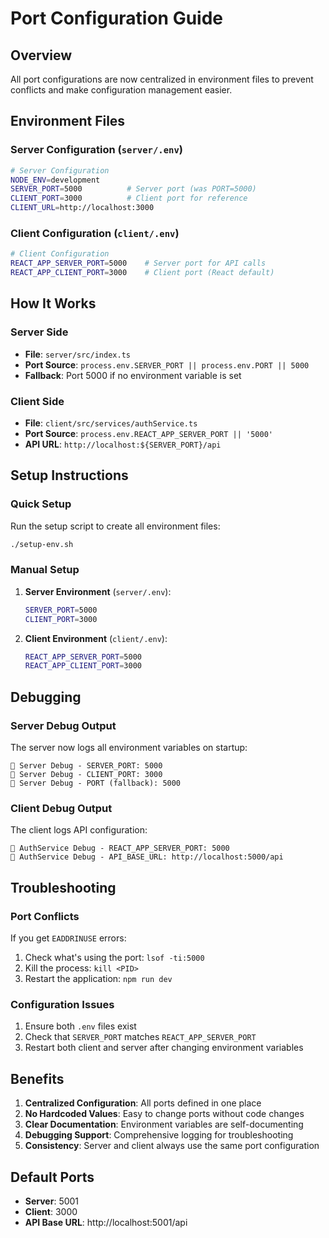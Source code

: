 # Port Configuration Guide

## Overview
All port configurations are now centralized in environment files to prevent conflicts and make configuration management easier.

## Environment Files

### Server Configuration (`server/.env`)
```bash
# Server Configuration
NODE_ENV=development
SERVER_PORT=5000          # Server port (was PORT=5000)
CLIENT_PORT=3000          # Client port for reference
CLIENT_URL=http://localhost:3000
```

### Client Configuration (`client/.env`)
```bash
# Client Configuration
REACT_APP_SERVER_PORT=5000    # Server port for API calls
REACT_APP_CLIENT_PORT=3000    # Client port (React default)
```

## How It Works

### Server Side
- **File**: `server/src/index.ts`
- **Port Source**: `process.env.SERVER_PORT || process.env.PORT || 5000`
- **Fallback**: Port 5000 if no environment variable is set

### Client Side
- **File**: `client/src/services/authService.ts`
- **Port Source**: `process.env.REACT_APP_SERVER_PORT || '5000'`
- **API URL**: `http://localhost:${SERVER_PORT}/api`

## Setup Instructions

### Quick Setup
Run the setup script to create all environment files:
```bash
./setup-env.sh
```

### Manual Setup
1. **Server Environment** (`server/.env`):
   ```bash
   SERVER_PORT=5000
   CLIENT_PORT=3000
   ```

2. **Client Environment** (`client/.env`):
   ```bash
   REACT_APP_SERVER_PORT=5000
   REACT_APP_CLIENT_PORT=3000
   ```

## Debugging

### Server Debug Output
The server now logs all environment variables on startup:
```
🔧 Server Debug - SERVER_PORT: 5000
🔧 Server Debug - CLIENT_PORT: 3000
🔧 Server Debug - PORT (fallback): 5000
```

### Client Debug Output
The client logs API configuration:
```
🔧 AuthService Debug - REACT_APP_SERVER_PORT: 5000
🔧 AuthService Debug - API_BASE_URL: http://localhost:5000/api
```

## Troubleshooting

### Port Conflicts
If you get `EADDRINUSE` errors:
1. Check what's using the port: `lsof -ti:5000`
2. Kill the process: `kill <PID>`
3. Restart the application: `npm run dev`

### Configuration Issues
1. Ensure both `.env` files exist
2. Check that `SERVER_PORT` matches `REACT_APP_SERVER_PORT`
3. Restart both client and server after changing environment variables

## Benefits

1. **Centralized Configuration**: All ports defined in one place
2. **No Hardcoded Values**: Easy to change ports without code changes
3. **Clear Documentation**: Environment variables are self-documenting
4. **Debugging Support**: Comprehensive logging for troubleshooting
5. **Consistency**: Server and client always use the same port configuration

## Default Ports

- **Server**: 5001
- **Client**: 3000
- **API Base URL**: http://localhost:5001/api 